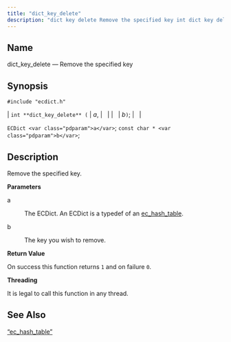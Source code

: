```yaml
---
title: "dict_key_delete"
description: "dict key delete Remove the specified key int dict key delete a b EC Dict a const char b Remove the specified key a The EC Dict An EC Dict is a typedef of an ec hash table b The key you wish to remove On success this function returns..."
---
```


<a name="apis.dict_key_delete"></a> 
## Name

dict_key_delete — Remove the specified key

## Synopsis

`#include "ecdict.h"`

| `int **dict_key_delete** (` | <var class="pdparam">a</var>, |   |
|   | <var class="pdparam">b</var>`)`; |   |

`ECDict <var class="pdparam">a</var>`;
`const char * <var class="pdparam">b</var>`;<a name="idp50017424"></a> 
## Description

Remove the specified key.

**<a name="idp50018624"></a> Parameters**

<dl class="variablelist">

<dt>a</dt>

<dd>

The ECDict. An ECDict is a typedef of an [ec_hash_table](/momentum/3/3-api/structs-ec-hash-table).

</dd>

<dt>b</dt>

<dd>

The key you wish to remove.

</dd>

</dl>

**<a name="idp50023904"></a> Return Value**

On success this function returns `1` and on failure `0`.

**<a name="idp50025728"></a> Threading**

It is legal to call this function in any thread.

<a name="idp50026832"></a> 
## See Also

[“ec_hash_table”](/momentum/3/3-api/structs-ec-hash-table)